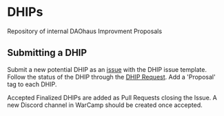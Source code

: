 # DHIPs

Repository of internal DAOhaus Improvment Proposals

## Submitting a DHIP

Submit a new potential DHIP as an [issue](https://github.com/raid-guild/RIPs/issues/new) with the DHIP issue template. Follow the status of the DHIP through the [DHIP Request](https://github.com/raid-guild/RIPs/projects/1). Add a 'Proposal' tag to each DHIP. 

Accepted Finalized DHIPs are added as Pull Requests closing the Issue. A new Discord channel in WarCamp should be created once accepted. 
